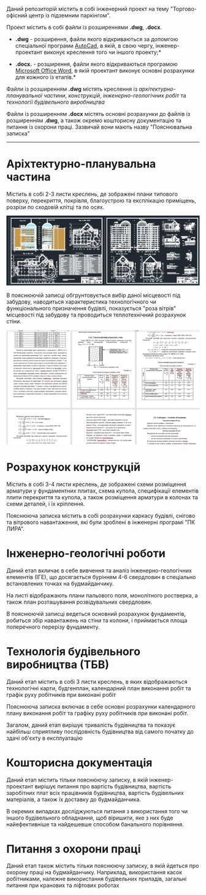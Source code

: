 Даний репозиторій містить в собі інженерний проект на тему "Торгово-офісний центр із підземним паркінгом".

Проект містить в собі файли із розширеннями __.dwg__, __.docx__.

*  __.dwg__ - розширення, файли якого відкриваються за допомгою спеціальної програми [AutoCad](<https://www.autodesk.com/products/autocad/overview>), в якій, в свою чергу, інженер-проектант виконує креслення того чи іншого проекту;*

* __.docx.__ - розширення, файли якого відкриваються програмою [Microsoft Office Word](https://office.live.com/start/word.aspx), в якій проектант виконує основні розрахунки для кожного із етапів.*

Файли із розширенням __.dwg__ містять креслення із *архітектурно-планувальної частини*, *конструкцій*, *інженерно-геологічних робіт* та *технології будівельного виробництва*

Файли із розширенням __.docx__ містять основні розрахунки до файлів із розширенням __.dwg__, а також окремо кошторисну документацію та питання із охорони праці. Зазвичай вони мають назву "Пояснювальна записка"

---
# Аріхтектурно-планувальна частина 
Містить в собі 2-3 листи креслень, де зображені плани типового поверху, перекриття, покрівля, благоустрою та експлікацію приміщень, розрізи по сходовій клітці та по осях.

![фрагмент листа автокаду](архітектура_автокад.png)

В пояснюючій записці обгрунтовується вибір даної місцевості під забудову, наводиться характеристика технологічного чи функціонального призначення будівлі, показується "роза вітрів" місцевості під забудову та проводиться теплотехнічний розрахунок стіни.

![Фрагмент пояснюючої записки](архітектура.png)

# Розрахунок конструкцій
Містить в собі 3-4 листи креслень, де зображені схеми розміщення арматури у фундаментних плитах, схема купола, специфікації елементів плити перекриття та купола, а також розміщення арматури в колонах та схеми деталей, і їх кріплення.

Пояснююча записка містить в собі розрахунки каркасу будівлі, снігово та вітрового навантаження, які були зроблені в інженерні програмі "ПК ЛИРА".

# Інженерно-геологічні роботи
Даний етап вкличає в себе вивчення та аналіз інженерно-геологічних елементів (ІГЕ), що досягається бурінням 4-6 свердловин в спеціально встановлених точках на будмайданчику. 

На листі відображають плани пальового поля, монолітного ростверка, а також план розташування розвідувальних свердловин.

В пояснюючій записці ведеться основний розрахунок фундаментів, робиться збір навантажень на стіни та колони, і приймається площа поперечного перерізу фундаменту.

# Технологія будівельного виробництва (ТБВ)

Даний етап містить в собі 3 листи креслень, в яких відображаються технологічні карти, будгенплан, календарний план виконання робіт та графік руху робітників при виконані робіт

Пояснююча записка включає в себе основні розрахунки календарного плану виконання робіт та графіку руху робітників при виконані робіт.

Загалом, даний етап вирішує тривалість будівництва та показує найбільш сприятливу послідовність будівництва від самого початку до здачі об'єкту в експлуатацію

# Кошторисна документація

Даний етап містить тільки пояснюючу записку, в якій інженер-проектант вирішує питання про вартість будівництва, вартість заробітних плат всіх працівників будівництва, вартість будівельних матеріалів, а також їх доставку до будмайданчика.

В окремих випадках досліджуються питання з використання того чи іншого будівельного обладнання, щоб віришити, яке з них буде найефективніше та найдешевше способом банального порівняння.

# Питання з охорони праці

Даний етап також містить тільки пояснюючу записку, в якій йдеться про охорону праці на будмайданчику. Наприклад, використання касок робітниками, належне використання будівельних приладів, загальні питання при кранових та ліфтових роботах

                             
                               